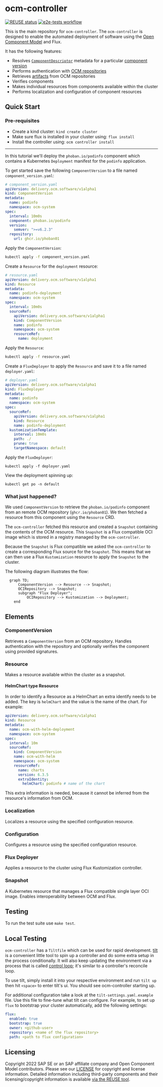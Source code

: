 # ocm-controller

[![REUSE status](https://api.reuse.software/badge/github.com/open-component-model/ocm-controller)](https://api.reuse.software/info/github.com/open-component-model/ocm-controller)  [![e2e-tests workflow](https://github.com/open-component-model/ocm-controller/actions/workflows/e2e.yaml/badge.svg)](https://github.com/open-component-model/ocm-controller/actions/workflows/e2e.yaml)

This is the main repository for `ocm-controller`. The `ocm-controller` is designed to enable the automated deployment of software using the [Open Component Model](https://ocm.software) and Flux.

It has the following features:
- Resolves [`ComponentDescriptor`](https://github.com/open-component-model/ocm-spec/blob/ed97a6a924f514c78acfe29ee7973ed91b0ddba0/doc/glossary.md#component-descriptor) metadata for a particular [component version](https://github.com/open-component-model/ocm-spec/blob/ed97a6a924f514c78acfe29ee7973ed91b0ddba0/doc/glossary.md#component-version)
- Performs authentication with [OCM repositories](https://github.com/open-component-model/ocm-spec/blob/ed97a6a924f514c78acfe29ee7973ed91b0ddba0/doc/glossary.md#component-descriptor#component-repository)
- Retrieves [artifacts](https://github.com/open-component-model/ocm-spec/blob/ed97a6a924f514c78acfe29ee7973ed91b0ddba0/doc/glossary.md#artifact) from OCM repositories
- Verifies components
- Makes individual resources from components available within the cluster
- Performs localization and configuration of component resources

## Quick Start

### Pre-requisites
- Create a kind cluster: `kind create cluster`
- Make sure flux is installed in your cluster using: `flux install`
- Install the controller using: `ocm controller install`

---

In this tutorial we'll deploy the `phoban.io/podinfo` component which contains a Kubernetes `Deployment` manifest for the `podinfo` application.

To get started save the following `ComponentVersion` to a file named `component_version.yaml`:

```yaml
# component_version.yaml
apiVersion: delivery.ocm.software/v1alpha1
kind: ComponentVersion
metadata:
  name: podinfo
  namespace: ocm-system
spec:
  interval: 10m0s
  component: phoban.io/podinfo
  version:
    semver: ">=v6.2.3"
  repository:
    url: ghcr.io/phoban01
```

Apply the `ComponentVersion`:

```bash
kubectl apply -f component_version.yaml
```

Create a `Resource` for the `deployment` resource:

```yaml
# resource.yaml
apiVersion: delivery.ocm.software/v1alpha1
kind: Resource
metadata:
  name: podinfo-deployment
  namespace: ocm-system
spec:
  interval: 10m0s
  sourceRef:
    apiVersion: delivery.ocm.software/v1alpha1
    kind: ComponentVersion
    name: podinfo
    namespace: ocm-system
    resourceRef:
      name: deployment
```

Apply the `Resource`:

```bash
kubectl apply -f resource.yaml
```

Create a `FluxDeployer` to apply the `Resource` and save it to a file named `deployer.yaml`:

```yaml
# deployer.yaml
apiVersion: delivery.ocm.software/v1alpha1
kind: FluxDeployer
metadata:
  name: podinfo
  namespace: ocm-system
spec:
  sourceRef:
    apiVersion: delivery.ocm.software/v1alpha1
    kind: Resource
    name: podinfo-deployment
  kustomizationTemplate:
    interval: 10m0s
    path: ./
    prune: true
    targetNamespace: default
```

Apply the `FluxDeployer`:

```
kubectl apply -f deployer.yaml
```

View the deployment spinning up:

`kubectl get po -n default`

### What just happened?

We used `ComponentVersion` to retrieve the `phoban.io/podinfo` component from an remote OCM repository (`ghcr.io/phoban01`). We then fetched a resource from this component using the `Resource` CRD.

The `ocm-controller` fetched this resource and created a `Snapshot` containing the contents of the OCM resource. This `Snapshot` is a Flux compatible OCI image which is stored in a registry managed by the `ocm-controller`.

Because the `Snapshot` is Flux compatible we asked the `ocm-controller` to create a corresponding Flux source for the `Snapshot`. This means that we can then use a Flux `Kustomization` resource to apply the `Snapshot` to the cluster.

The following diagram illustrates the flow:

```mermaid
  graph TD;
      ComponentVersion --> Resource --> Snapshot;
      OCIRepository --> Snapshot;
      subgraph "Flux Deployer";
          OCIRepository --> Kustomization --> Deployment;
    end
```

## Elements

### ComponentVersion

Retrieves a `ComponentVersion` from an OCM repository. Handles authentication with the repository and optionally verifies the component using provided signatures.

### Resource

Makes a resource available within the cluster as a snapshot.

#### HelmChart type Resource

In order to identify a Resource as a HelmChart an extra identify needs to be added. The key is `helmChart` and the
value is the name of the chart. For example:

```yaml
apiVersion: delivery.ocm.software/v1alpha1
kind: Resource
metadata:
  name: ocm-with-helm-deployment
  namespace: ocm-system
spec:
  interval: 10m
  sourceRef:
    kind: ComponentVersion
    name: ocm-with-helm
    namespace: ocm-system
    resourceRef:
      name: charts
      version: 6.3.5
      extraIdentity:
        helmChart: podinfo # name of the chart
```

This extra information is needed, because it cannot be inferred from the resource's information from OCM.

### Localization

Localizes a resource using the specified configuration resource.

### Configuration

Configures a resource using the specified configuration resource.

### Flux Deployer

Applies a resource to the cluster using Flux Kustomization controller.

### Snapshot

A Kubernetes resource that manages a Flux compatible single layer OCI image. Enables interoperability between OCM and Flux.

## Testing

To run the test suite use `make test`.

## Local Testing

`ocm-controller` has a `Tiltfile` which can be used for rapid development. [tilt](https://tilt.dev/) is a convenient
little tool to spin up a controller and do some extra setup in the process conditionally. It will also keep updating
the environment via a process that is called [control loop](https://docs.tilt.dev/controlloop.html); it's similar to
a controller's reconcile loop.

To use tilt, simply install it into your respective environment and run `tilt up` then hit `<space>` to enter tilt's
ui. You should see ocm-controller starting up.

For additional configuration take a look at the `tilt-settings.yaml.example` file. Use this file to fine-tune what
tilt can configure. For example, to set up `flux` to bootstrap your cluster automatically, add the following settings:

```yaml
flux:
  enabled: true
  bootstrap: true
  owner: <github-user>
  repository: <name of the flux repository>
  path: <path to flux configuration>
```

## Licensing

Copyright 2022 SAP SE or an SAP affiliate company and Open Component Model contributors.
Please see our [LICENSE](LICENSE) for copyright and license information.
Detailed information including third-party components and their licensing/copyright information is available [via the REUSE tool](https://api.reuse.software/info/github.com/open-component-model/ocm-controller).

